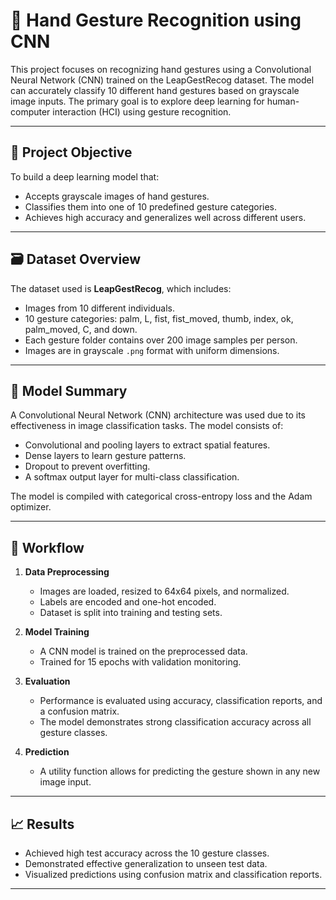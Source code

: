 # 🤚 Hand Gesture Recognition using CNN

This project focuses on recognizing hand gestures using a Convolutional Neural Network (CNN) trained on the LeapGestRecog dataset. The model can accurately classify 10 different hand gestures based on grayscale image inputs. The primary goal is to explore deep learning for human-computer interaction (HCI) using gesture recognition.

---

## 📌 Project Objective

To build a deep learning model that:
- Accepts grayscale images of hand gestures.
- Classifies them into one of 10 predefined gesture categories.
- Achieves high accuracy and generalizes well across different users.

---

## 🗃️ Dataset Overview

The dataset used is **LeapGestRecog**, which includes:
- Images from 10 different individuals.
- 10 gesture categories: palm, L, fist, fist_moved, thumb, index, ok, palm_moved, C, and down.
- Each gesture folder contains over 200 image samples per person.
- Images are in grayscale `.png` format with uniform dimensions.

---

## 🧠 Model Summary

A Convolutional Neural Network (CNN) architecture was used due to its effectiveness in image classification tasks. The model consists of:
- Convolutional and pooling layers to extract spatial features.
- Dense layers to learn gesture patterns.
- Dropout to prevent overfitting.
- A softmax output layer for multi-class classification.

The model is compiled with categorical cross-entropy loss and the Adam optimizer.

---

## 🧪 Workflow

1. **Data Preprocessing**
   - Images are loaded, resized to 64x64 pixels, and normalized.
   - Labels are encoded and one-hot encoded.
   - Dataset is split into training and testing sets.

2. **Model Training**
   - A CNN model is trained on the preprocessed data.
   - Trained for 15 epochs with validation monitoring.

3. **Evaluation**
   - Performance is evaluated using accuracy, classification reports, and a confusion matrix.
   - The model demonstrates strong classification accuracy across all gesture classes.

4. **Prediction**
   - A utility function allows for predicting the gesture shown in any new image input.

---

## 📈 Results

- Achieved high test accuracy across the 10 gesture classes.
- Demonstrated effective generalization to unseen test data.
- Visualized predictions using confusion matrix and classification reports.

---
